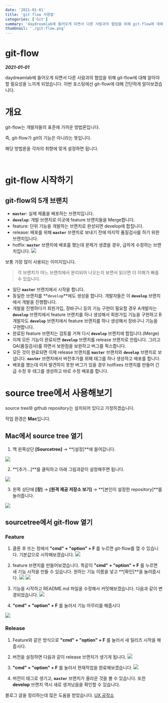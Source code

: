 ```yaml
---
date: '2021-01-01'
title: 'git flow 사용법'
categories: ['Git']
summary: 'daydreamlab에 들어오게 되면서 다른 사람과의 협업을 위해 git-flow에 대해 알아야 할 필요성을 느끼게 되었습니다. 이번 포스팅에선 git-flow에 대해 간단하게 알아보겠습니다.'
thumbnail: './git-flow.png'
---
```


# git-flow

***2021-01-01***

daydreamlab에 들어오게 되면서 다른 사람과의 협업을 위해 git-flow에 대해 알아야 할 필요성을 느끼게 되었습니다. 이번 포스팅에선 git-flow에 대해 간단하게 알아보겠습니다.

# 개요

git-flow는 개발자들의 표준에 가까운 방법론입니다.

즉, git-flow가 git의 기능은 아니라는 뜻입니다.

해당 방법론을 각자의 취향에 맞게 설정하면 됩니다.

<br>

# git-flow 시작하기

## git-flow의 5개 브랜치

- **`master`**: 실제 제품을 배포하는 브랜치입니다.
- **`develop`**: 개발 브랜치로 이곳에 feature 브랜치들을 Merge합니다.
- feature: 단위 기능을 개발하는 브랜치로 완성되면 develop에 합칩니다.
- release: 배포를 위해 **`master`** 브랜치로 보내기 전에 마지막 품질검사를 하기 위한 브랜치입니다.
- hotfix: **`master`** 브랜치에 배포를 했는데 문제가 생겼을 경우, 급하게 수정하는 브랜치입니다.
![](https://images.velog.io/images/gusah009/post/f1ef98f3-32d1-4296-92de-78e203620cd2/Untitled.png)

보통 가장 많이 사용되는 이미지입니다.

> 각 브랜치가 어느 브랜치에서 분리되어 나오는지 보면서 읽으면 더 이해가 빠를 수 있습니다.

- 일단 **`master`** 브랜치에서 시작을 합니다.
- 동일한 브랜치를 **`develop`**에도 생성을 합니다. 개발자들은 이 **`develop`** 브랜치에서 개발을 진행합니다.
- 개발을 진행하다가 회원가입, 장바구니 등의 기능 구현이 필요할 경우 A개발자는 **`develop`** 브랜치에서 feature 브랜치를 하나 생성해서 회원가입 기능을 구현하고 B개발자도 **`develop`** 브랜치에서 feature 브랜치를 하나 생성해서 장바구니 기능을 구현합니다.
- 완료된 feature 브랜치는 검토를 거쳐 다시 **`develop`** 브랜치에 합칩니다.(Merge)
- 이제 모든 기능이 완료되면 **`develop`** 브랜치를 release 브랜치로 만듭니다. 그리고 QA(품질검사)를 하면서 보완점을 보완하고 버그를 픽스합니다.
- 모든 것이 완료되면 이제 release 브랜치를 **`master`** 브랜치와 **`develop`** 브랜치로 보냅니다. **`master`** 브랜치에서 버전추가를 위해 태그를 하나 생성하고 배포를 합니다.
- 배포를 했는데 미처 발견하지 못한 버그가 있을 경우 hotfixes 브랜치를 만들어 긴급 수정 후 태그를 생성하고 바로 수정 배포를 합니다.

# source tree에서 사용해보기

source tree와 github repository는 설치되어 있다고 가정하겠습니다.

작업 환경은 **Mac**입니다.

## Mac에서 source tree 열기

1. 맥 왼쪽상단 **[Sourcetree]** → **[설정]**에 들어갑니다.

![](https://images.velog.io/images/gusah009/post/055b34bc-f522-4b62-a98a-91cc85b36aed/Untitled%201.png)


2. **[추가...]**를 클릭하고 아래 그림과같이 설정해주면 됩니다.

![](https://images.velog.io/images/gusah009/post/ec212448-42e2-43d3-bee9-cbb86c13fdf6/Untitled%202.png)


3. 왼쪽 상단에 **[창]** → **[원격 제공 저장소 보기]** → **[본인이 설정한 repository]**를 눌러줍니다. 

![](https://images.velog.io/images/gusah009/post/d5f5466e-5614-4c3a-a09d-b6e332d67ae3/Untitled%203.png)

## sourcetree에서 git-flow 열기

### Feature

1. 클론 후 뜨는 창에서 **"cmd" + "option" + F** 를 누르면 git-flow를 열 수 있습니다.
기본값으로 시작해보겠습니다.
![](https://images.velog.io/images/gusah009/post/c4c5414c-a9ed-4b4a-996c-f9cd1190fa8e/Untitled%204.png)

2. feature 브랜치를 만들어보겠습니다. 똑같이 **"cmd" + "option" + F** 를 누르면 새 기능 시작을 만들 수 있습니다. 원하는 기능 이름을 넣고 **[확인]**을 눌러줍시다. 
![](https://images.velog.io/images/gusah009/post/01629bbe-260f-4156-96ef-100d1a23767f/Untitled%205.png) 
![](https://images.velog.io/images/gusah009/post/fa4a7c80-1fc4-434d-b0ec-127869fef384/Untitled%206.png)
3. 기능을 시작하고 README.md 파일을 수정해서 커밋해보겠습니다.
다음과 같이 변경되었습니다.
![](https://images.velog.io/images/gusah009/post/d9cdaa56-0ed7-4ed0-96b3-1aa97d51d4b8/Untitled%207.png)

4. **"cmd" + "option" + F** 를 눌러서 기능 마무리를 해줍시다

![](https://images.velog.io/images/gusah009/post/d4dde2c9-01ec-458f-8ce2-569deac8beb1/Untitled%208.png)

### Release

1. Feature와 같은 방식으로 **"cmd" + "option" + F** 를 눌러서 새 릴리즈 시작을 해줍시다.
2. 버전을 설정하면 다음과 같이 release 브랜치가 생기게 됩니다.
![](https://images.velog.io/images/gusah009/post/65ea2e29-d66e-45fa-afd4-21577b2eb3b4/Untitled%209.png)


3. **"cmd" + "option" + F** 를 눌러서 현재작업을 완료해보겠습니다.
![](https://images.velog.io/images/gusah009/post/9f31e431-09ac-4abf-9a93-73ba52f4f5bb/Untitled%2010.png)


4. 버전이 태그로 생기고, **`master`** 브랜치가 올라온 것을 볼 수 있습니다. 또한 **develop** 브랜치 역시 새로 생겨났음을 확인할 수 있습니다.

블로그 글을 정리하는데 많은 도움을 받았습니다.
[UX 공작소](https://uxgjs.tistory.com/183)

